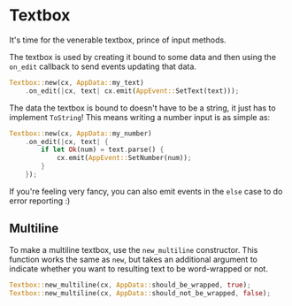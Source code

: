 # Textbox

It's time for the venerable textbox, prince of input methods.

The textbox is used by creating it bound to some data and then using the `on_edit` callback to send events updating that data.

```rust
Textbox::new(cx, AppData::my_text)
    .on_edit(|cx, text| cx.emit(AppEvent::SetText(text)));
```

The data the textbox is bound to doesn't have to be a string, it just has to implement `ToString`!
This means writing a number input is as simple as:

```rust
Textbox::new(cx, AppData::my_number)
    .on_edit(|cx, text| {
        if let Ok(num) = text.parse() {
            cx.emit(AppEvent::SetNumber(num));
        }
    });
```

If you're feeling very fancy, you can also emit events in the `else` case to do error reporting :)

## Multiline

To make a multiline textbox, use the `new_multiline` constructor.
This function works the same as `new`, but takes an additional argument to indicate whether you want to resulting text to be word-wrapped or not.

```rust
Textbox::new_multiline(cx, AppData::should_be_wrapped, true);
Textbox::new_multiline(cx, AppData::should_not_be_wrapped, false);
```
